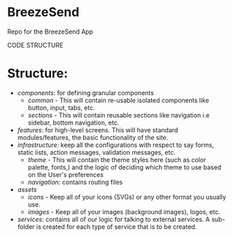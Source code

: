 # BreezeSend

Repo for the BreezeSend App

CODE STRUCTURE

# Structure:
- *components*: for defining granular components
    - _common_ - This will contain re-usable isolated components like button, input, tabs, etc.
    - _sections_ - This will contain reusable sections like navigation i.e sidebar, bottom navigation, etc.
- *features*: for high-level screens. This will have standard modules/features, the basic functionality of the site.
- *infrastructure*: keep all the configurations with respect to say forms, static lists, action messages, validation messages, etc.
    - _theme_ - This will contain the theme styles here (such as color palette, fonts,) and the logic of deciding which theme to use based on the User's preferences 
    - _navigation_: contains routing files
- *assets*
    - _icons_ - Keep all of your icons (SVGs) or any other format you usually use.
    - _images_ - Keep all of your images (background images), logos, etc.
- *services:* contains all of our logic for talking to external services. A sub-folder is created for each type of service that is to be created.


